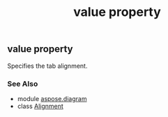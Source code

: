 ﻿---
title: value property
second_title: Aspose.Diagram for Python via .NET API References
description: 
type: docs
weight: 40
url: /python-net/aspose.diagram/alignment/value/
is_root: false
---

## value property


Specifies the tab alignment.

### See Also
* module [aspose.diagram](../../)
* class [Alignment](/diagram/python-net/aspose.diagram/alignment)
